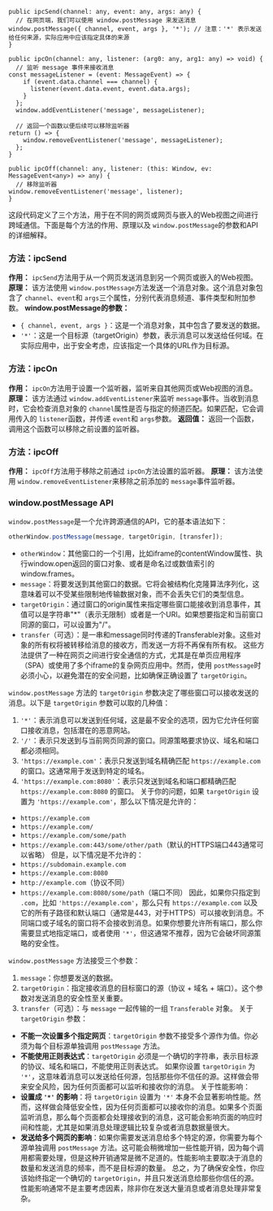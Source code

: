 ```
public ipcSend(channel: any, event: any, args: any) {
  // 在网页端，我们可以使用 window.postMessage 来发送消息
window.postMessage({ channel, event, args }, '*'); // 注意：'*' 表示发送给任何来源，实际应用中应该指定具体的来源
}

public ipcOn(channel: any, listener: (arg0: any, arg1: any) => void) {
  // 监听 message 事件来接收消息
const messageListener = (event: MessageEvent) => {
    if (event.data.channel === channel) {
      listener(event.data.event, event.data.args);
    }
  };
  window.addEventListener('message', messageListener);

  // 返回一个函数以便后续可以移除监听器
return () => {
    window.removeEventListener('message', messageListener);
  };
}

public ipcOff(channel: any, listener: (this: Window, ev: MessageEvent<any>) => any) {
  // 移除监听器
window.removeEventListener('message', listener);
}
```

这段代码定义了三个方法，用于在不同的网页或网页与嵌入的Web视图之间进行跨域通信。下面是每个方法的作用、原理以及 `window.postMessage`的参数和API的详细解释。

### 方法：ipcSend

**作用：**
`ipcSend`方法用于从一个网页发送消息到另一个网页或嵌入的Web视图。
**原理：**
该方法使用 `window.postMessage`方法发送一个消息对象。这个消息对象包含了 `channel`、`event`和 `args`三个属性，分别代表消息频道、事件类型和附加参数。
**window.postMessage的参数：**

- `{ channel, event, args }`：这是一个消息对象，其中包含了要发送的数据。
- `'*'`：这是一个目标源（targetOrigin）参数，表示消息可以发送给任何域。在实际应用中，出于安全考虑，应该指定一个具体的URL作为目标源。

### 方法：ipcOn

**作用：**
`ipcOn`方法用于设置一个监听器，监听来自其他网页或Web视图的消息。
**原理：**
该方法通过 `window.addEventListener`来监听 `message`事件。当收到消息时，它会检查消息对象的 `channel`属性是否与指定的频道匹配。如果匹配，它会调用传入的 `listener`函数，并传递 `event`和 `args`参数。
**返回值：**
返回一个函数，调用这个函数可以移除之前设置的监听器。

### 方法：ipcOff

**作用：**
`ipcOff`方法用于移除之前通过 `ipcOn`方法设置的监听器。
**原理：**
该方法使用 `window.removeEventListener`来移除之前添加的 `message`事件监听器。

### window.postMessage API

`window.postMessage`是一个允许跨源通信的API，它的基本语法如下：

```javascript
otherWindow.postMessage(message, targetOrigin, [transfer]);
```

- `otherWindow`：其他窗口的一个引用，比如iframe的contentWindow属性、执行window.open返回的窗口对象、或者是命名过或数值索引的window.frames。
- `message`：将要发送到其他窗口的数据。它将会被结构化克隆算法序列化，这意味着可以不受某些限制地传输数据对象，而不会丢失它们的类型信息。
- `targetOrigin`：通过窗口的origin属性来指定哪些窗口能接收到消息事件，其值可以是字符串"*"（表示无限制）或者是一个URI。如果想要指定和当前窗口同源的窗口，可以设置为"/"。
- `transfer`（可选）：是一串和message同时传递的Transferable对象。这些对象的所有权将被转移给消息的接收方，而发送一方将不再保有所有权。
  这些方法提供了一种在网页之间进行安全通信的方式，尤其是在单页应用程序（SPA）或使用了多个iframe的复杂网页应用中。然而，使用 `postMessage`时必须小心，以避免潜在的安全问题，比如确保正确设置了 `targetOrigin`。

`window.postMessage` 方法的 `targetOrigin` 参数决定了哪些窗口可以接收发送的消息。以下是 `targetOrigin` 参数可以取的几种值：

1. `'*'`：表示消息可以发送到任何域，这是最不安全的选项，因为它允许任何窗口接收消息，包括潜在的恶意网站。
2. `'/'`：表示只发送到与当前网页同源的窗口。同源策略要求协议、域名和端口都必须相同。
3. `'https://example.com'`：表示只发送到域名精确匹配 `https://example.com` 的窗口。这通常用于发送到特定的域名。
4. `'https://example.com:8080'`：表示只发送到域名和端口都精确匹配 `https://example.com:8080` 的窗口。
   关于你的问题，如果 `targetOrigin` 设置为 `'https://example.com'`，那么以下情况是允许的：

- `https://example.com`
- `https://example.com/`
- `https://example.com/some/path`
- `https://example.com:443/some/other/path`（默认的HTTPS端口443通常可以省略）
  但是，以下情况是不允许的：
- `https://subdomain.example.com`
- `https://example.com:8080`
- `http://example.com`（协议不同）
- `https://example.com:8080/some/path`（端口不同）
  因此，如果你只指定到 `.com`，比如 `'https://example.com'`，那么只有 `https://example.com` 以及它的所有子路径和默认端口（通常是443，对于HTTPS）可以接收到消息。不同端口或子域名的窗口将不会接收到消息。如果你想要允许所有端口，那么你需要显式地指定端口，或者使用 `'*'`，但这通常不推荐，因为它会破坏同源策略的安全性。

`window.postMessage` 方法接受三个参数：

1. `message`：你想要发送的数据。
2. `targetOrigin`：指定接收消息的目标窗口的源（协议 + 域名 + 端口）。这个参数对发送消息的安全性至关重要。
3. `transfer`（可选）：与 `message` 一起传输的一组 `Transferable` 对象。
   关于 `targetOrigin` 参数：

- **不能一次设置多个指定网页**：`targetOrigin` 参数不接受多个源作为值。你必须为每个目标源单独调用 `postMessage` 方法。
- **不能使用正则表达式**：`targetOrigin` 必须是一个确切的字符串，表示目标源的协议、域名和端口，不能使用正则表达式。
  如果你设置 `targetOrigin` 为 `'*'`，这意味着消息可以发送给任何源，包括那些你不信任的源。这样做会带来安全风险，因为任何页面都可以监听和接收你的消息。
  关于性能影响：
- **设置成 `'*'` 的影响**：将 `targetOrigin` 设置为 `'*'` 本身不会显著影响性能。然而，这样做会降低安全性，因为任何页面都可以接收你的消息。如果多个页面监听消息，那么每个页面都会处理接收到的消息，这可能会影响页面的响应时间和性能，尤其是如果消息处理逻辑比较复杂或者消息数据量很大。
- **发送给多个网页的影响**：如果你需要发送消息给多个特定的源，你需要为每个源单独调用 `postMessage` 方法。这可能会稍微增加一些性能开销，因为每个调用都需要处理，但是这种开销通常是微不足道的。性能影响主要取决于消息的数量和发送消息的频率，而不是目标源的数量。
  总之，为了确保安全性，你应该始终指定一个确切的 `targetOrigin`，并且只发送消息给那些你信任的源。性能影响通常不是主要考虑因素，除非你在发送大量消息或者消息处理非常复杂。

